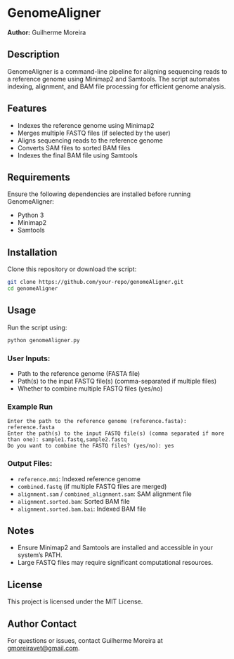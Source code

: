 # GenomeAligner

**Author:** Guilherme Moreira  

## Description
GenomeAligner is a command-line pipeline for aligning sequencing reads to a reference genome using Minimap2 and Samtools. The script automates indexing, alignment, and BAM file processing for efficient genome analysis.

## Features
- Indexes the reference genome using Minimap2
- Merges multiple FASTQ files (if selected by the user)
- Aligns sequencing reads to the reference genome
- Converts SAM files to sorted BAM files
- Indexes the final BAM file using Samtools

## Requirements
Ensure the following dependencies are installed before running GenomeAligner:
- Python 3
- Minimap2
- Samtools

## Installation
Clone this repository or download the script:
```bash
git clone https://github.com/your-repo/genomeAligner.git
cd genomeAligner
```

## Usage
Run the script using:
```bash
python genomeAligner.py
```

### User Inputs:
- Path to the reference genome (FASTA file)
- Path(s) to the input FASTQ file(s) (comma-separated if multiple files)
- Whether to combine multiple FASTQ files (yes/no)

### Example Run
```plaintext
Enter the path to the reference genome (reference.fasta): reference.fasta
Enter the path(s) to the input FASTQ file(s) (comma separated if more than one): sample1.fastq,sample2.fastq
Do you want to combine the FASTQ files? (yes/no): yes
```

### Output Files:
- `reference.mmi`: Indexed reference genome
- `combined.fastq` (if multiple FASTQ files are merged)
- `alignment.sam` / `combined_alignment.sam`: SAM alignment file
- `alignment.sorted.bam`: Sorted BAM file
- `alignment.sorted.bam.bai`: Indexed BAM file

## Notes
- Ensure Minimap2 and Samtools are installed and accessible in your system’s PATH.
- Large FASTQ files may require significant computational resources.

## License
This project is licensed under the MIT License.

## Author Contact
For questions or issues, contact Guilherme Moreira at gmoreiravet@gmail.com.

